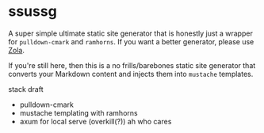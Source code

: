 # ssussg

A super simple ultimate static site generator that is honestly just a wrapper
for `pulldown-cmark` and `ramhorns`. If you want a better generator, please use
[Zola](https://www.getzola.org).

If you're still here, then this is a no frills/barebones static site generator
that converts your Markdown content and injects them into `mustache` templates.

stack draft

- pulldown-cmark
- mustache templating with ramhorns
- axum for local serve (overkill(?)) ah who cares

